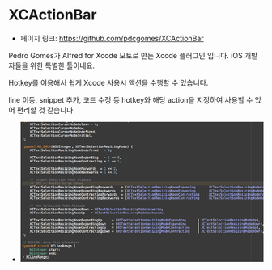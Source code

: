 XCActionBar
==================================================
- 페이지 링크: https://github.com/pdcgomes/XCActionBar

Pedro Gomes가 Alfred for Xcode 모토로 만든 Xcode 플러그인 입니다. iOS 개발자들을 위한 특별한 툴이네요.

Hotkey를 이용해서 쉽게 Xcode 사용시 액션을 수행할 수 있습니다.

line 이동, snippet 추가, 코드 수정 등 hotkey와 해당 action을 지정하여 사용할 수 있어 편리할 것 같습니다.

- ![demo](https://raw.githubusercontent.com/pdcgomes/XCActionBar/master/Documentation/Demos/demo-column-selection-and-prefix.gif)
